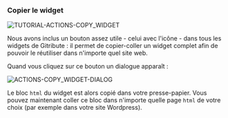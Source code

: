 ### Copier le widget

<div>
  <img
    alt="TUTORIAL-ACTIONS-COPY_WIDGET"
    src="https://raw.githubusercontent.com/multi-coop/vizboard-website-content/main/images/tutorial/commented/tutorial-08.png"
    />
</div>

Nous avons inclus un bouton assez utile - celui avec l'icône <span class="icon"><i class="mdi mdi-code-tags"></i></span> - dans tous les widgets de Gitribute : il permet de copier-coller un widget complet afin de pouvoir le réutiliser dans n'importe quel site web.

Quand vous cliquez sur ce bouton un dialogue apparaît :

<div style="">
  <img
    alt="ACTIONS-COPY_WIDGET-DIALOG"
    src="https://raw.githubusercontent.com/multi-coop/vizboard-website-content/main/images/tutorial/actions-copy_result.png"
    />
</div>
 
Le bloc `html` du widget est alors copié dans votre presse-papier. Vous pouvez maintenant coller ce bloc dans n'importe quelle page `html` de votre choix (par exemple dans votre site Wordpress).
